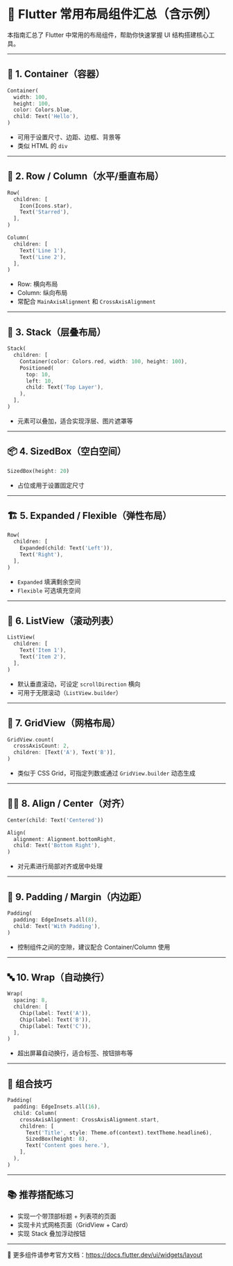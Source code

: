 # 📐 Flutter 常用布局组件汇总（含示例）

本指南汇总了 Flutter 中常用的布局组件，帮助你快速掌握 UI 结构搭建核心工具。

---

## 🔲 1. Container（容器）

```dart
Container(
  width: 100,
  height: 100,
  color: Colors.blue,
  child: Text('Hello'),
)
```

- 可用于设置尺寸、边距、边框、背景等
- 类似 HTML 的 `div`

---

## 🧱 2. Row / Column（水平/垂直布局）

```dart
Row(
  children: [
    Icon(Icons.star),
    Text('Starred'),
  ],
)
```

```dart
Column(
  children: [
    Text('Line 1'),
    Text('Line 2'),
  ],
)
```

- Row: 横向布局
- Column: 纵向布局
- 常配合 `MainAxisAlignment` 和 `CrossAxisAlignment`

---

## 🧩 3. Stack（层叠布局）

```dart
Stack(
  children: [
    Container(color: Colors.red, width: 100, height: 100),
    Positioned(
      top: 10,
      left: 10,
      child: Text('Top Layer'),
    ),
  ],
)
```

- 元素可以叠加，适合实现浮层、图片遮罩等

---

## 📦 4. SizedBox（空白空间）

```dart
SizedBox(height: 20)
```

- 占位或用于设置固定尺寸

---

## 🏗️ 5. Expanded / Flexible（弹性布局）

```dart
Row(
  children: [
    Expanded(child: Text('Left')),
    Text('Right'),
  ],
)
```

- `Expanded` 填满剩余空间
- `Flexible` 可选填充空间

---

## 🔁 6. ListView（滚动列表）

```dart
ListView(
  children: [
    Text('Item 1'),
    Text('Item 2'),
  ],
)
```

- 默认垂直滚动，可设定 `scrollDirection` 横向
- 可用于无限滚动（`ListView.builder`）

---

## 🧱 7. GridView（网格布局）

```dart
GridView.count(
  crossAxisCount: 2,
  children: [Text('A'), Text('B')],
)
```

- 类似于 CSS Grid，可指定列数或通过 `GridView.builder` 动态生成

---

## 🧍‍♂️ 8. Align / Center（对齐）

```dart
Center(child: Text('Centered'))
```

```dart
Align(
  alignment: Alignment.bottomRight,
  child: Text('Bottom Right'),
)
```

- 对元素进行局部对齐或居中处理

---

## 🧭 9. Padding / Margin（内边距）

```dart
Padding(
  padding: EdgeInsets.all(8),
  child: Text('With Padding'),
)
```

- 控制组件之间的空隙，建议配合 Container/Column 使用

---

## 🔤 10. Wrap（自动换行）

```dart
Wrap(
  spacing: 8,
  children: [
    Chip(label: Text('A')),
    Chip(label: Text('B')),
    Chip(label: Text('C')),
  ],
)
```

- 超出屏幕自动换行，适合标签、按钮排布等

---

## 🧰 组合技巧

```dart
Padding(
  padding: EdgeInsets.all(16),
  child: Column(
    crossAxisAlignment: CrossAxisAlignment.start,
    children: [
      Text('Title', style: Theme.of(context).textTheme.headline6),
      SizedBox(height: 8),
      Text('Content goes here.'),
    ],
  ),
)
```

---

## 📚 推荐搭配练习

- 实现一个带顶部标题 + 列表项的页面
- 实现卡片式网格页面（GridView + Card）
- 实现 Stack 叠加浮动按钮

---

📘 更多组件请参考官方文档：https://docs.flutter.dev/ui/widgets/layout
